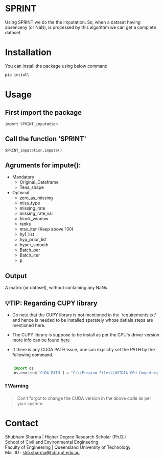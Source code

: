 # SPRINT

Using SPRINT we do the the imputation. So, when a dataset having absenceny (or NaN), is processed by this algorithm we can get a complete dataset. 


# Installation

You can install the package using below command 


```bash
pip install 

```

# Usage 

## First import the package 

```{python}
import SPRINT_imputation
```
## Call the function 'SPRINT'

```{python}
SPRINT_imputation.impute()
```
## Agruments for impute():

- Mandatory
    - Original_Dataframe
    - Tens_shape
- Optional
    - zero_as_missing
    - miss_type
    - missing_rate
    - missing_rate_val
    - block_window
    - ranks
    - max_iter (Keep above 100)
    - hy1_list
    - hyp_prior_list
    - hyper_smooth
    - Batch_per 
    - Batch_iter
    - p

## Output
A matrix (or dataset), without containing any NaNs. 

## :bulb:TIP: Regarding CUPY library 

- Do note that the CUPY library is not mentioned in the 'requirements.txt' and hence is needed to be installed sperately whose detials steps are mentioned here.

- The CUPY library is suppose to be install as per the GPU's driver version more info can be found [here](https://docs.cupy.dev/en/stable/install.html)
    
- If  there is any CUDA PATH issue, one can explictly set the PATH by the following command.
```python
    
    import os 
    os.environ['CUDA_PATH'] = "C:\\Program Files\\NVIDIA GPU Computing Toolkit\\CUDA\\v11.7"
```
### :heavy_exclamation_mark: Warning
> Don't forgot to change the CUDA version in the above code as per your system.

# Contact

Shubham Sharma | Higher Degree Research Scholar (Ph.D.)\
School of Civil and Environmental Engineering\
Faculty of Engineering | Queensland University of Technology\
Mail ID : s55.sharma@hdr.qut.edu.au
